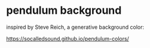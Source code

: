 # pendulum background

inspired by Steve Reich, a generative background color:

 https://socalledsound.github.io/pendulum-colors/
